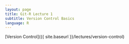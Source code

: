 ```yaml
---
layout: page
title: Git-R Lecture 1
subtitle: Version Control Basics
language: R
---
```


[Version Control]({{ site.baseurl }}/lectures/version-control)

